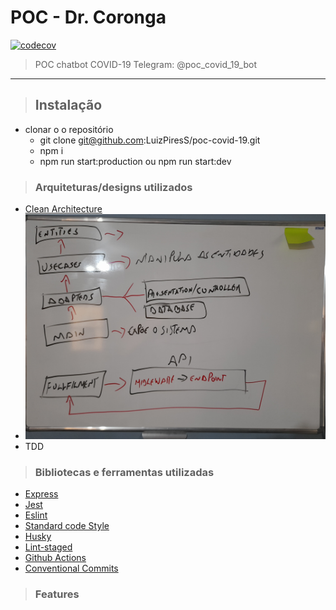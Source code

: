 # **POC - Dr. Coronga**

[![codecov](https://codecov.io/gh/LuizPiresS/poc-covid-19/branch/feature/create-skeleton/graph/badge.svg?token=YNCZIA5VKP)](https://codecov.io/gh/LuizPiresS/poc-covid-19)

>POC chatbot COVID-19
Telegram: @poc_covid_19_bot
---

> ## Instalação

- clonar o o repositório
  - git clone git@github.com:LuizPiresS/poc-covid-19.git
  - npm i
  - npm run start:production ou npm run start:dev

> ### Arquiteturas/designs utilizados

- [Clean Architecture](https://blog.cleancoder.com/uncle-bob/2012/08/13/the-clean-architecture.html)
- ![Modelo da arquitetura](./docs/arquitetura.jpg)
- TDD

> ### Bibliotecas e ferramentas utilizadas

- [Express](https://expressjs.com/)
- [Jest](https://jestjs.io/)
- [Eslint](https://typicode.github.io/husky/#/)
- [Standard code Style](https://standardjs.com/)
- [Husky](https://typicode.github.io/husky/#/)
- [Lint-staged](https://github.com/okonet/lint-staged)
- [Github Actions](https://github.com/features/actions)
- [Conventional Commits](https://www.conventionalcommits.org/pt-br/v1.0.0/)

> ### Features
